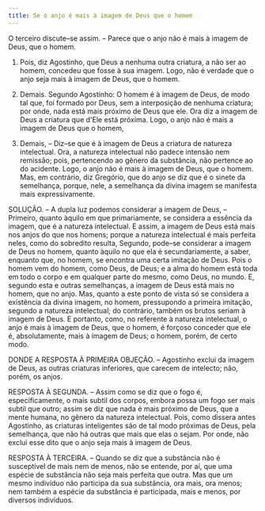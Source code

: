 ```yaml
---
title: Se o anjo é mais à imagem de Deus que o homem
---
```


O terceiro discute–se assim. – Parece que o anjo não é mais à imagem de Deus, que o homem.  

1. Pois, diz Agostinho, que Deus a nenhuma outra criatura, a não ser ao homem, concedeu que fosse à sua imagem. Logo, não é verdade que o anjo seja mais à imagem de Deus, que o homem.  

2. Demais. Segundo Agostinho: O homem é à imagem de Deus, de modo tal que, foi formado por Deus, sem a interposição de nenhuma criatura; por onde, nada está mais próximo de Deus que ele. Ora diz a imagem de Deus a criatura que d'Ele está próxima. Logo, o anjo não é mais a imagem de Deus que o homem,  

3. Demais, – Diz–se que é à imagem de Deus a criatura de natureza intelectual. Ora, a natureza intelectual não padece intensão nem remissão; pois, pertencendo ao gênero da substância, não pertence ao do acidente. Logo, o anjo não é mais à imagem de Deus, que o homem.  Mas, em contrário, diz Gregório, que do anjo se diz que é o sinete da semelhança, porque, nele, a semelhança da divina imagem se manifesta mais expressivamente.  

SOLUÇÃO. – A dupla luz podemos considerar a imagem de Deus, – Primeiro, quanto àquilo em que primariamente, se considera a essência da imagem, que é a natureza intelectual. E assim, a imagem de Deus está mais nos anjos do que nos homens; porque a natureza intelectual é mais perfeita neles, como do sobredito resulta, Segundo, pode–se considerar a imagem de Deus no homem, quanto àquilo no que ela é secundariamente, a saber, enquanto que, no homem, se encontra uma certa imitação de Deus. Pois o homem vem do homem, como Deus, de Deus; e a alma do homem está toda em todo o corpo e em qualquer parte do mesmo, como Deus, no mundo. E, segundo esta e outras semelhanças, a imagem de Deus está mais no homem, que no anjo. Mas, quanto a este ponto de vista só se considera a existência da divina imagem, no homem, pressupondo a primeira imitação, segundo a natureza intelectual; do contrário, também os brutos seriam à imagem de Deus. E portanto, como, no referente à natureza intelectual, o anjo é mais à imagem de Deus, que o homem, é forçoso conceder que ele é, absolutamente, mais à imagem de Deus; o homem, porém, de certo modo.  

DONDE A RESPOSTA À PRIMEIRA OBJEÇÃO. – Agostinho exclui da imagem de Deus, as outras criaturas inferiores, que carecem de intelecto; não, porém, os anjos.  

RESPOSTA À SEGUNDA. – Assim como se diz que o fogo é, especificamente, o mais subtil dos corpos, embora possa um fogo ser mais subtil que outro; assim se diz que nada é mais próximo de Deus, que a mente humana, no gênero da natureza intelectual. Pois, como dissera antes Agostinho, as criaturas inteligentes são de tal modo próximas de Deus, pela semelhança, que não há outras que mais que elas o sejam. Por onde, não exclui esse dito que o anjo seja mais à imagem de Deus.  

RESPOSTA À TERCEIRA. – Quando se diz que a substância não é susceptível de mais nem de menos, não se entende, por aí, que uma espécie de substância não seja mais perfeita que outra. Mas que um mesmo indivíduo não participa da sua substância, ora mais, ora menos; nem também a espécie da substância é participada, mais e menos, por diversos indivíduos.